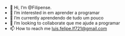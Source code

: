 - 👋 Hi, I’m @Filipense.
- 👀 I’m interested in em aprender a programar 
- 🌱 I’m currently aprendendo de tudo um pouco 
- 💞️ I’m looking to collaborate que me ajude a programar 
- 📫 How to reach me luis.felipe.lf721@gmail.com

<!---
Filipense/Filipense is a ✨ special ✨ repository because its `README.md` (this file) appears on your GitHub profile.
You can click the Preview link to take a look at your changes.
--->
